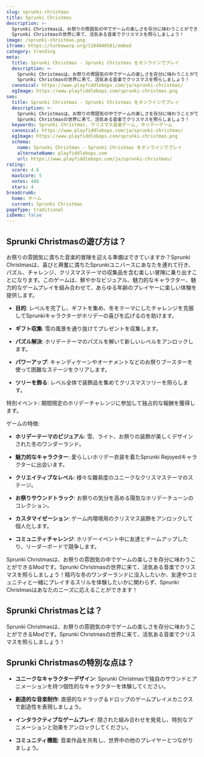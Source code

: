 ```yaml
---
slug: sprunki-christmas
title: Sprunki Christmas
description: >-
  Sprunki Christmasは、お祭りの雰囲気の中でゲームの楽しさを存分に味わうことができるModです。
  Sprunki Christmasの世界に来て、活気ある音楽でクリスマスを照らしましょう！
image: /sprunki-christmas.png
iframe: https://turbowarp.org/1104040581/embed
category: trending
meta:
  title: Sprunki Christmas - Sprunki Christmas をオンラインでプレイ
  description: >-
    Sprunki Christmasは、お祭りの雰囲気の中でゲームの楽しさを存分に味わうことができるModです。
    Sprunki Christmasの世界に来て、活気ある音楽でクリスマスを照らしましょう！
  canonical: https://www.playfiddlebops.com/ja/sprunki-christmas/
  ogImage: https://www.playfiddlebops.com/sprunki-christmas.png
seo:
  title: Sprunki Christmas - Sprunki Christmas をオンラインでプレイ
  description: >-
    Sprunki Christmasは、お祭りの雰囲気の中でゲームの楽しさを存分に味わうことができるModです。
    Sprunki Christmasの世界に来て、活気ある音楽でクリスマスを照らしましょう！
  keywords: Sprunki Christmas, クリスマス音楽ゲーム, ホリデーゲーム
  canonical: https://www.playfiddlebops.com/ja/sprunki-christmas/
  ogImage: https://www.playfiddlebops.com/sprunki-christmas.png
  schema:
    name: Sprunki Christmas - Sprunki Christmas をオンラインでプレイ
    alternateName: playfiddlebops.com
    url: https://www.playfiddlebops.com/ja/sprunki-christmas/
rating:
  score: 4.6
  maxScore: 5
  votes: 486
  stars: 4
breadcrumb:
  home: ホーム
  current: Sprunki Christmas
pageType: traditional
isDemo: false
---
```


## Sprunki Christmasの遊び方は？

お祭りの雰囲気に満ちた音楽的冒険を迎える準備はできていますか？Sprunki Christmasは、喜びと興奮に満ちたSprunkiユニバースにあなたを連れて行き、パズル、チャレンジ、クリスマステーマの収集品を含む楽しい冒険に乗り出すことになります。このゲームは、鮮やかなビジュアル、魅力的なキャラクター、魅力的なゲームプレイを組み合わせて、あらゆる年齢のプレイヤーに楽しい体験を提供します。

- **目的**: レベルを完了し、ギフトを集め、冬をテーマにしたチャレンジを克服してSprunkiキャラクターがホリデーの喜びを広げるのを助けます。

- **ギフト収集**: 雪の風景を通り抜けてプレゼントを収集します。

- **パズル解決**: ホリデーテーマのパズルを解いて新しいレベルをアンロックします。

- **パワーアップ**: キャンディケーンやオーナメントなどのお祭りブースターを使って困難なステージをクリアします。

- **ツリーを飾る**: レベル全体で装飾品を集めてクリスマスツリーを照らします。

特別イベント: 期間限定のホリデーチャレンジに参加して独占的な報酬を獲得します。

ゲームの特徴:

- **ホリデーテーマのビジュアル**: 雪、ライト、お祭りの装飾が美しくデザインされた冬のワンダーランド。

- **魅力的なキャラクター**: 愛らしいホリデー衣装を着たSprunki Rejoyedキャラクターに出会います。

- **クリエイティブなレベル**: 様々な難易度のユニークなクリスマステーマのステージ。

- **お祭りサウンドトラック**: お祭りの気分を高める陽気なホリデーチューンのコレクション。

- **カスタマイゼーション**: ゲーム内環境用のクリスマス装飾をアンロックして個人化します。

- **コミュニティチャレンジ**: ホリデーイベント中に友達とチームアップしたり、リーダーボードで競争します。

Sprunki Christmasは、お祭りの雰囲気の中でゲームの楽しさを存分に味わうことができるModです。Sprunki Christmasの世界に来て、活気ある音楽でクリスマスを照らしましょう！精巧な冬のワンダーランドに没入したいか、友達やコミュニティと一緒にプレイするスリルを体験したいかに関わらず、Sprunki Christmasはあなたのニーズに応えることができます！

## Sprunki Christmasとは？

Sprunki Christmasは、お祭りの雰囲気の中でゲームの楽しさを存分に味わうことができるModです。Sprunki Christmasの世界に来て、活気ある音楽でクリスマスを照らしましょう！

## Sprunki Christmasの特別な点は？

- **ユニークなキャラクターデザイン**: Sprunki Christmasで独自のサウンドとアニメーションを持つ個性的なキャラクターを体験してください。

- **創造的な音楽制作**: 直感的なドラッグ＆ドロップのゲームプレイメカニクスで創造性を表現しましょう。

- **インタラクティブなゲームプレイ**: 隠された組み合わせを発見し、特別なアニメーションと効果をアンロックしてください。

- **コミュニティ機能**: 音楽作品を共有し、世界中の他のプレイヤーとつながりましょう。